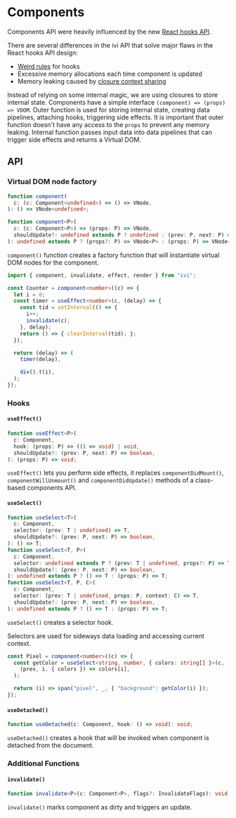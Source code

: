 # Components

Components API were heavily influenced by the new [React hooks API](https://github.com/reactjs/rfcs/pull/68).

There are several differences in the ivi API that solve major flaws in the React hooks API design:

- [Weird rules](https://reactjs.org/docs/hooks-rules.html) for hooks
- Excessive memory allocations each time component is updated
- Memory leaking caused by [closure context sharing](https://mrale.ph/blog/2012/09/23/grokking-v8-closures-for-fun.html)

Instead of relying on some internal magic, we are using closures to store internal state. Components have a simple
interface `(component) => (props) => VDOM`. Outer function is used for storing internal state, creating data
pipelines, attaching hooks, triggering side effects. It is important that outer function doesn't have any access to the
`props` to prevent any memory leaking. Internal function passes input data into data pipelines that can trigger side
effects and returns a Virtual DOM.

## API

### Virtual DOM node factory

```ts
function component(
  c: (c: Component<undefined>) => () => VNode,
): () => VNode<undefined>;

function component<P>(
  c: (c: Component<P>) => (props: P) => VNode,
  shouldUpdate?: undefined extends P ? undefined : (prev: P, next: P) => boolean,
): undefined extends P ? (props?: P) => VNode<P> : (props: P) => VNode<P>;
```

`component()` function creates a factory function that will instantiate virtual DOM nodes for the component.

```ts
import { component, invalidate, effect, render } from "ivi";

const Counter = component<number>((c) => {
  let i = 0;
  const timer = useEffect<number>(c, (delay) => {
    const tid = setInterval(() => {
      i++;
      invalidate(c);
    }, delay);
    return () => { clearInterval(tid); };
  });

  return (delay) => (
    timer(delay),

    div().t(i),
  );
});
```

### Hooks

#### `useEffect()`

```ts
function useEffect<P>(
  c: Component,
  hook: (props: P) => (() => void) | void,
  shouldUpdate?: (prev: P, next: P) => boolean,
): (props: P) => void;
```

`useEffect()` lets you perform side effects, it replaces `componentDidMount()`, `componentWillUnmount()` and
`componentDidUpdate()` methods of a class-based components API.

#### `useSelect()`

```ts
function useSelect<T>(
  c: Component,
  selector: (prev: T | undefined) => T,
  shouldUpdate?: (prev: P, next: P) => boolean,
): () => T;
function useSelect<T, P>(
  c: Component,
  selector: undefined extends P ? (prev: T | undefined, props?: P) => T : (prev: T | null, props: P) => T,
  shouldUpdate?: (prev: P, next: P) => boolean,
): undefined extends P ? () => T : (props: P) => T;
function useSelect<T, P, C>(
  c: Component,
  selector: (prev: T | undefined, props: P, context: C) => T,
  shouldUpdate?: (prev: P, next: P) => boolean,
): undefined extends P ? () => T : (props: P) => T;
```

`useSelect()` creates a selector hook.

Selectors are used for sideways data loading and accessing current context.

```ts
const Pixel = component<number>((c) => {
  const getColor = useSelect<string, number, { colors: string[] }>(c,
    (prev, i, { colors }) => colors[i],
  );

  return (i) => span("pixel", _, { "background": getColor(i) });
});
```

#### `useDetached()`

```ts
function useDetached(c: Component, hook: () => void): void;
```

`useDetached()` creates a hook that will be invoked when component is detached from the document.

### Additional Functions

#### `invalidate()`

```ts
function invalidate<P>(c: Component<P>, flags?: InvalidateFlags): void;
```

`invalidate()` marks component as dirty and triggers an update.
